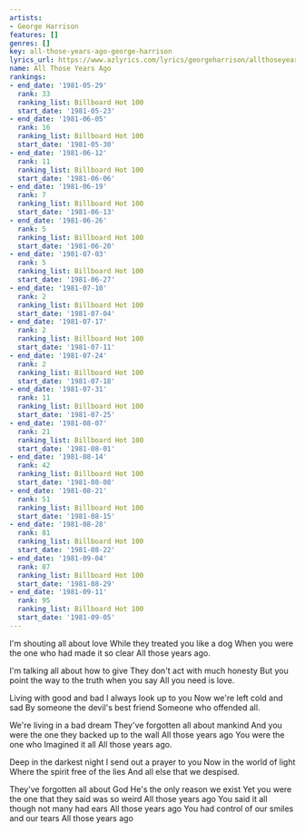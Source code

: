 ```yaml
---
artists:
- George Harrison
features: []
genres: []
key: all-those-years-ago-george-harrison
lyrics_url: https://www.azlyrics.com/lyrics/georgeharrison/allthoseyearsago.html
name: All Those Years Ago
rankings:
- end_date: '1981-05-29'
  rank: 33
  ranking_list: Billboard Hot 100
  start_date: '1981-05-23'
- end_date: '1981-06-05'
  rank: 16
  ranking_list: Billboard Hot 100
  start_date: '1981-05-30'
- end_date: '1981-06-12'
  rank: 11
  ranking_list: Billboard Hot 100
  start_date: '1981-06-06'
- end_date: '1981-06-19'
  rank: 7
  ranking_list: Billboard Hot 100
  start_date: '1981-06-13'
- end_date: '1981-06-26'
  rank: 5
  ranking_list: Billboard Hot 100
  start_date: '1981-06-20'
- end_date: '1981-07-03'
  rank: 5
  ranking_list: Billboard Hot 100
  start_date: '1981-06-27'
- end_date: '1981-07-10'
  rank: 2
  ranking_list: Billboard Hot 100
  start_date: '1981-07-04'
- end_date: '1981-07-17'
  rank: 2
  ranking_list: Billboard Hot 100
  start_date: '1981-07-11'
- end_date: '1981-07-24'
  rank: 2
  ranking_list: Billboard Hot 100
  start_date: '1981-07-18'
- end_date: '1981-07-31'
  rank: 11
  ranking_list: Billboard Hot 100
  start_date: '1981-07-25'
- end_date: '1981-08-07'
  rank: 21
  ranking_list: Billboard Hot 100
  start_date: '1981-08-01'
- end_date: '1981-08-14'
  rank: 42
  ranking_list: Billboard Hot 100
  start_date: '1981-08-08'
- end_date: '1981-08-21'
  rank: 51
  ranking_list: Billboard Hot 100
  start_date: '1981-08-15'
- end_date: '1981-08-28'
  rank: 81
  ranking_list: Billboard Hot 100
  start_date: '1981-08-22'
- end_date: '1981-09-04'
  rank: 87
  ranking_list: Billboard Hot 100
  start_date: '1981-08-29'
- end_date: '1981-09-11'
  rank: 95
  ranking_list: Billboard Hot 100
  start_date: '1981-09-05'
---
```


I'm shouting all about love
While they treated you like a dog
When you were the one who had made it
so clear
All those years ago.

I'm talking all about how to give
They don't act with much honesty
But you point the way to the truth when you say
All you need is love.

Living with good and bad
I always look up to you
Now we're left cold and sad
By someone the devil's best friend
Someone who offended all.

We're living in a bad dream
They've forgotten all about mankind
And you were the one they backed up to
the wall
All those years ago
You were the one who Imagined it all
All those years ago.

Deep in the darkest night
I send out a prayer to you
Now in the world of light
Where the spirit free of the lies
And all else that we despised.

They've forgotten all about God
He's the only reason we exist
Yet you were the one that they said was
so weird
All those years ago
You said it all though not many had ears
All those years ago
You had control of our smiles and our tears
All those years ago



